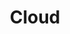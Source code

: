 ---
title: "Cloud"
description: "The cloud refers to all of the things you can access remotely over the Internet. Rather than being hosted locally, it's somewhere else, by someone else."
slug: "cloud"
image: cloudImage.png
style:
  background: "#fff"
  color: "#000"
---
